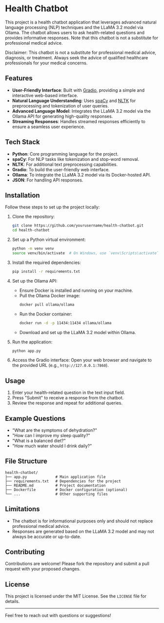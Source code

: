 
# Health Chatbot

This project is a health chatbot application that leverages advanced natural language processing (NLP) techniques and the LLaMA 3.2 model via Ollama. The chatbot allows users to ask health-related questions and provides informative responses. Note that this chatbot is not a substitute for professional medical advice.

Disclaimer: 
This chatbot is not a substitute for professional medical advice, diagnosis, or treatment. Always seek the advice of qualified healthcare professionals for your medical concerns.

## Features

- **User-Friendly Interface**: Built with [Gradio](https://gradio.app/), providing a simple and interactive web-based interface.
- **Natural Language Understanding**: Uses [spaCy](https://spacy.io/) and [NLTK](https://www.nltk.org/) for preprocessing and tokenization of user queries.
- **Advanced Language Model**: Integrates the LLaMA 3.2 model via the Ollama API for generating high-quality responses.
- **Streaming Responses**: Handles streamed responses efficiently to ensure a seamless user experience.

## Tech Stack

- **Python**: Core programming language for the project.
- **spaCy**: For NLP tasks like tokenization and stop-word removal.
- **NLTK**: For additional text preprocessing capabilities.
- **Gradio**: To build the user-friendly web interface.
- **Ollama**: To integrate the LLaMA 3.2 model via its Docker-hosted API.
- **JSON**: For handling API responses.

## Installation

Follow these steps to set up the project locally:

1. Clone the repository:
   ```bash
   git clone https://github.com/yourusername/health-chatbot.git
   cd health-chatbot
   ```

2. Set up a Python virtual environment:
   ```bash
   python -m venv venv
   source venv/bin/activate  # On Windows, use `venv\Scripts\activate`
   ```

3. Install the required dependencies:
   ```bash
   pip install -r requirements.txt
   ```

4. Set up the Ollama API:
   - Ensure Docker is installed and running on your machine.
   - Pull the Ollama Docker image:
     ```bash
     docker pull ollama/ollama
     ```
   - Run the Docker container:
     ```bash
     docker run -d -p 11434:11434 ollama/ollama
     ```
   - Download and set up the LLaMA 3.2 model within Ollama.

5. Run the application:
   ```bash
   python app.py
   ```

6. Access the Gradio interface:
   Open your web browser and navigate to the provided URL (e.g., `http://127.0.0.1:7860`).

## Usage

1. Enter your health-related question in the text input field.
2. Press "Submit" to receive a response from the chatbot.
3. Review the response and repeat for additional queries.

## Example Questions

- "What are the symptoms of dehydration?"
- "How can I improve my sleep quality?"
- "What is a balanced diet?"
- "How much water should I drink daily?"

## File Structure

```
health-chatbot/
├── app.py             # Main application file
├── requirements.txt   # Dependencies for the project
├── README.md          # Project documentation
├── Dockerfile         # Docker configuration (optional)
└── ...                # Other supporting files
```

## Limitations

- The chatbot is for informational purposes only and should not replace professional medical advice.
- Responses are generated based on the LLaMA 3.2 model and may not always be accurate or up-to-date.

## Contributing

Contributions are welcome! Please fork the repository and submit a pull request with your proposed changes.

## License

This project is licensed under the MIT License. See the `LICENSE` file for details.

---

Feel free to reach out with questions or suggestions!
